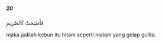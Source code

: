 ##### 20

<span class="ayah">فَأَصْبَحَتْ كَٱلصَّرِيمِ</span>

<span class="ayah_translation">maka jadilah kebun itu hitam seperti malam yang gelap gulita.</span>
